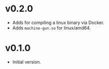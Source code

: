 # v0.2.0

* Adds for compiling a linux binary via Docker.
* Adds `machine-gun.so` for linux/amd64.

# v0.1.0

* Initial version.
